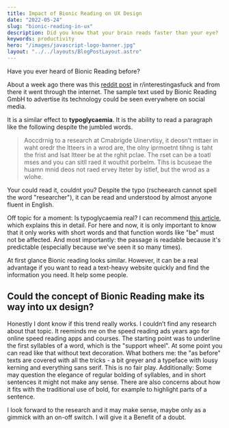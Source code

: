 ```yaml
---
title: Impact of Bionic Reading on UX Design
date: "2022-05-24"
slug: "bionic-reading-in-ux"
description: Did you know that your brain reads faster than your eye?
keywords: productivity
hero: "/images/javascript-logo-banner.jpg"
layout: "../../layouts/BlogPostLayout.astro"
---
```


Have you ever heard of Bionic Reading before?

About a week ago there was this [reddit post](https://www.reddit.com/r/interestingasfuck/comments/usgac8/bionic_reading_using_font_weights_to_increase/) in r/interestingasfuck and from there it went through the internet. The sample text used by Bionic Reading GmbH to advertise its technology could be seen everywhere on social media.

It is a similar effect to **typoglycaemia**. It is the ability to read a paragraph like the following despite the jumbled words.

> Aoccdrnig to a research at Cmabrigde Uinervtisy, it deosn’t mttaer in waht oredr the ltteers in a wrod are, the olny iprmoetnt tihng is taht the frist and lsat ltteer be at the rghit pclae. The rset can be a toatl mses and you can sitll raed it wouthit porbelm. Tihs is bcuseae the huamn mnid deos not raed ervey lteter by istlef, but the wrod as a wlohe.

Your could read it, couldnt you? Despite the typo (rscheearch cannot spell the word "researcher"), it can be read and understood by almost anyone fluent in English.

Off topic for a moment: Is typoglycaemia real? I can recommend [this article](https://www.dictionary.com/e/typoglycemia/), which explains this in detail. For here and now, it is only important to know that it only works with short words and that function words like "be" must not be affected. And most importantly: the passage is readable because it's predictable (especially because we've seen it so many times).

At first glance Bionic reading looks similar. However, it can be a real advantage if you want to read a text-heavy website quickly and find the information you need. It help some people.

## Could the concept of Bionic Reading make its way into ux design?

Honestly I dont know if this trend really works. I couldn’t find any research about that topic. It reeminds me on the speed reading ads years ago for online speed reading apps and courses. The starting point was to underline the first syllables of a word, which is the "support wheel". At some point you can read like that without text decoration.
What bothers me: the "as before" texts are covered with all the tricks - a bit greyer and a typeface with lousy kerning and everything sans serif. This is no fair play.
Additionally: Some may question the elegance of regular bolding of syllables, and in short sentences it might not make any sense. There are also concerns about how it fits with the traditional use of bold, for example to highlight parts of a sentence.

I look forward to the research and it may make sense, maybe only as a gimmick with an on-off switch. I will give it a Benefit of a doubt.
